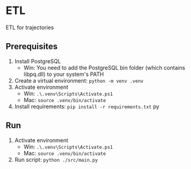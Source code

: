 # ETL
ETL for trajectories

## Prerequisites
1. Install PostgreSQL
   - Win: You need to add the PostgreSQL bin folder (which contains libpq.dll) to your system's PATH
2. Create a virtual environment: `python -m venv .venv`
3. Activate environment
   - Win: `.\.venv\Scripts\Activate.ps1`
   - Mac: `source .venv/bin/activate`
4. Install requirements: `pip install -r requirements.txt` 
py
## Run
1. Activate environment
   - Win: `.\.venv\Scripts\Activate.ps1`
   - Mac: `source .venv/bin/activate`
2. Run script: `python ./src/main.py`

